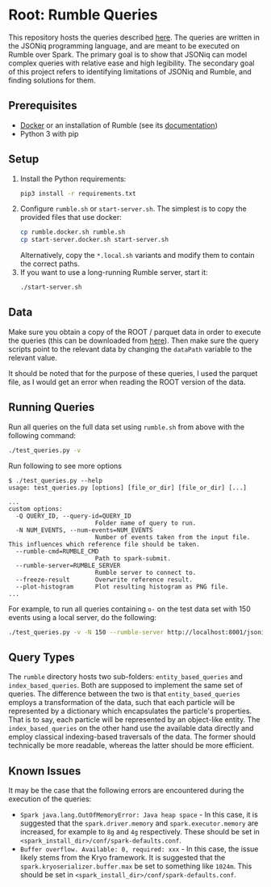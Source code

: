 # Root: Rumble Queries

This repository hosts the queries described [here](https://github.com/iris-hep/adl-benchmarks-index). The queries are written in the JSONiq programming language, and are meant to be executed on Rumble over Spark. The primary goal is to show that JSONiq can model complex queries with relative ease and high legibility. The secondary goal of this project refers to identifying limitations of JSONiq and Rumble, and finding solutions for them.

## Prerequisites

* [Docker](https://docs.docker.com/engine/install/) or an installation of Rumble (see its [documentation](https://rumble.readthedocs.io/en/latest/Getting%20started/))
* Python 3 with pip

## Setup

1. Install the Python requirements:
   ```bash
   pip3 install -r requirements.txt
   ```
1. Configure `rumble.sh` or `start-server.sh`. The simplest is to copy the provided files that use docker:
   ```bash
   cp rumble.docker.sh rumble.sh
   cp start-server.docker.sh start-server.sh
   ```
   Alternatively, copy the `*.local.sh` variants and modify them to contain the correct paths.
1. If you want to use a long-running Rumble server, start it:
   ```bash
   ./start-server.sh
   ```

## Data

Make sure you obtain a copy of the ROOT / parquet data in order to execute the queries (this can be downloaded from [here](https://polybox.ethz.ch/index.php/s/piULQwSvbjkwvJt)). Then make sure the query scripts point to the relevant data by changing the `dataPath` variable to the relevant value.

It should be noted that for the purpose of these queries, I used the parquet file, as I would get an error when reading the ROOT version of the data.

## Running Queries

Run all queries on the full data set using `rumble.sh` from above with the following command:

```bash
./test_queries.py -v
```

Run following to see more options

```
$ ./test_queries.py --help
usage: test_queries.py [options] [file_or_dir] [file_or_dir] [...]

...
custom options:
  -Q QUERY_ID, --query-id=QUERY_ID
                        Folder name of query to run.
  -N NUM_EVENTS, --num-events=NUM_EVENTS
                        Number of events taken from the input file. This influences which reference file should be taken.
  --rumble-cmd=RUMBLE_CMD
                        Path to spark-submit.
  --rumble-server=RUMBLE_SERVER
                        Rumble server to connect to.
  --freeze-result       Overwrite reference result.
  --plot-histogram      Plot resulting histogram as PNG file.
...
```

For example, to run all queries containing `o-` on the test data set with 150 events using a local server, do the following:

```bash
./test_queries.py -v -N 150 --rumble-server http://localhost:8001/jsoniq -k o-6-1
```

## Query Types

The `rumble` directory hosts two sub-folders: `entity_based_queries` and `index_based_queries`. Both are supposed to implement the same set of queries. The difference between the two is that `entity_based_queries` employs a transformation of the data, such that each particle will be represented by a dictionary which encapsulates the particle's properties. That is to say, each particle will be represented by an object-like entity. The `index_based_queries` on the other hand use the available data directly and employ classical indexing-based traversals of the data. The former should technically be more readable, whereas the latter should be more efficient.

## Known Issues

It may be the case that the following errors are encountered during the execution of the queries:

* `Spark java.lang.OutOfMemoryError: Java heap space` - In this case, it is suggested that the `spark.driver.memory` and `spark.executor.memory` are increased, for example to `8g` and `4g` respectively. These should be set in `<spark_install_dir>/conf/spark-defaults.conf`. 
* `Buffer overflow. Available: 0, required: xxx` - In this case, the issue likely stems from the Kryo framework. It is suggested that the `spark.kryoserializer.buffer.max` be set to something like `1024m`. This should be set in `<spark_install_dir>/conf/spark-defaults.conf`. 
